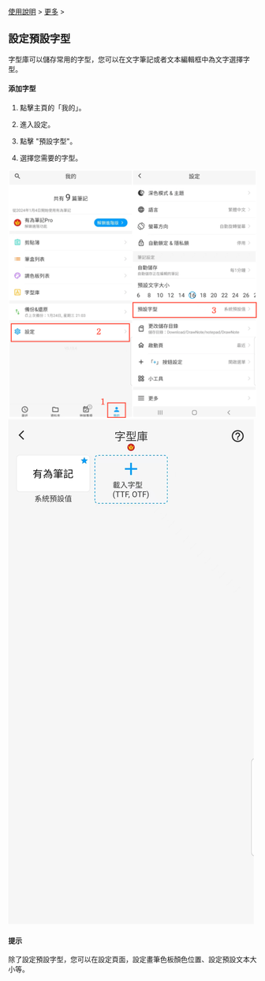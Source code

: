 [使用說明](/dragonnest/drawnote/manual/zh) > [更多](/dragonnest/drawnote/manual/zh/more) >

設定預設字型
---
字型庫可以儲存常用的字型，您可以在文字筆記或者文本編輯框中為文字選擇字型。

#### 添加字型
1. 點擊主頁的「我的」。

2. 進入設定。

3. 點擊 "預設字型"。

4. 選擇您需要的字型。


![](imgs/set_default_font.png)
![](imgs/set_default_font1.png)

#### 提示
除了設定預設字型，您可以在設定頁面，設定畫筆色板顏色位置、設定預設文本大小等。